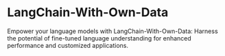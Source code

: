 # LangChain-With-Own-Data
Empower your language models with LangChain-With-Own-Data: Harness the potential of fine-tuned language understanding for enhanced performance and customized applications.
